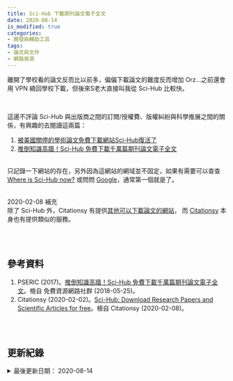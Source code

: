 ```yaml
---
title: Sci-Hub 下載期刊論文電子全文 
date: 2020-08-14
is_modified: true
categories:
- 開發與輔助工具
tags:
- 論文與文件
- 網路資源
--- 
```


離開了學校看的論文反而比以前多，偏偏下載論文的難度反而增加 Orz...之前還會用 VPN 繞回學校下載，但後來S老大直接叫我從 Sci-Hub 比較快。
<!--more-->
<br>

這邊不評論 Sci-Hub 與出版商之間的訂閲/授權費、版權糾紛與科學推展之間的關係，有興趣的去閱讀這兩篇：
1. [被美國關停的學術論文免費下載網站Sci-Hub復活了](https://theinitium.com/article/20160225-dailynews-sci-hub/)
2. [推倒知識高牆！Sci-Hub 免費下載千萬篇期刊論文電子全文](https://free.com.tw/sci-hub/)

<br> 只記錄一下網站的存在，另外因為這網站的網域並不固定，如果有需要可以查查 [Where is Sci-Hub now?](https://sci-hub.now.sh/) 或問問 [Google](https://www.google.com/search?rlz=1C1ASUM_enTW843TW843&ei=uOc-XuzQH8uWr7wPkriAmA8&q=sci-hub&oq=sci-hub&gs_l=psy-ab.3..0l10.3278.3278..3559...0.0..0.40.111.3......0....1..gws-wiz.......0i7i10i30j0i7i30.q_unyAihvd4&ved=0ahUKEwjsjJ3atcLnAhVLy4sBHRIcAPMQ4dUDCAs&uact=5)，通常第一個就是了。
 
<br> 
 
<div class="alert info"> 
<div class="head">2020-02-08 補充</div>
除了 Sci-Hub 外，Citationsy 有提供<a href="https://citationsy.com/blog/download-research-papers-scientific-articles-free-scihub/">其他可以下載論文的網站</a>， 而 <a href="https://citationsy.com/">Citationsy</a> 本身也有提供類似的服務。
</div>


<br><br> 

## 參考資料 
1. PSERIC (2017)。[推倒知識高牆！Sci-Hub 免費下載千萬篇期刊論文電子全文](https://free.com.tw/sci-hub/)。檢自 免費資源網路社群 (2018-05-25)。
2. Citationsy (2020-02-02)。[Sci-Hub: Download Research Papers and Scientific Articles for free](https://citationsy.com/blog/download-research-papers-scientific-articles-free-scihub/)。檢自 Citationsy (2020-02-08)。


<br><br> 

## 更新紀錄
<details class="update_stamp">
  <summary>最後更新日期： 2020-08-14</summary>
  <ul>
    <li>2020-08-14 更新 Where is Sci-Hub now? 連結</li>
    <li>2018-05-28 發布</li>
  </ul>
</details>